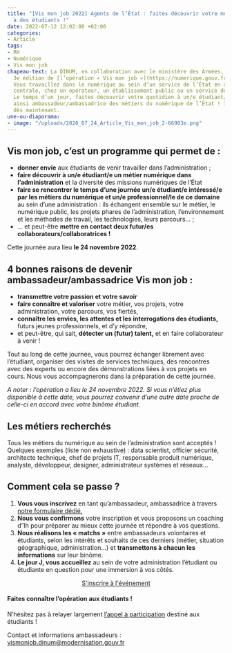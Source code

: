 ```yaml
---
title: "[Vis mon job 2022] Agents de l’État : faites découvrir votre métier numérique
  à des étudiants !"
date: 2022-07-12 12:02:00 +02:00
categories:
- Article
tags:
- RH
- Numérique
- Vis mon job
chapeau-text: La DINUM, en collaboration avec le ministère des Armées, organise la
  3e édition de [l’opération « Vis mon job »](https://numerique.gouv.fr/actualites/lancement-de-vis-mon-job-des-etudiants-a-la-rencontre-des-professionnels-du-numerique-de-letat/).
  Vous travaillez dans le numérique au sein d’un service de l’État en administration
  centrale, chez un opérateur, un établissement public ou un service déconcentré ?
  Le temps d’un jour, faites découvrir votre quotidien à un/e étudiant/e et devenez
  ainsi ambassadeur/ambassadrice des métiers du numérique de l’État ! Inscrivez-vous
  dès maintenant.
une-ou-diaporama:
- image: "/uploads/2020_07_24_Article_Vis_mon_job_2-66903e.png"
---
```


## Vis mon job, c’est un programme qui permet de :

* **donner envie** aux étudiants de venir travailler dans l’administration ;
* **faire découvrir à un/e étudiant/e un métier numérique dans l’administration** et la diversité des missions numériques de l’État
* **faire se rencontrer le temps d’une journée un/e étudiant/e intéressé/e par les métiers du numérique et un/e professionnel/le de ce domaine** au sein d’une administration : ils échangent ensemble sur le métier, le numérique public, les projets phares de l’administration, l’environnement et les méthodes de travail, les technologies, leurs parcours… ;
* … et peut-être **mettre en contact deux futur/es collaborateurs/collaboratrices !**

Cette journée aura lieu **le 24 novembre 2022**.

## 4 bonnes raisons de devenir ambassadeur/ambassadrice Vis mon job :

* **transmettre votre passion et votre savoir**
* **faire connaître et valoriser** votre métier, vos projets, votre administration, votre parcours, vos fiertés,
* **connaître les envies, les attentes et les interrogations des étudiants,** futurs jeunes professionnels, et d’y répondre,
* et peut-être, qui sait, **détecter un (futur) talent,** et en faire collaborateur à venir !

Tout au long de cette journée, vous pourrez échanger librement avec l’étudiant, organiser des visites de services techniques, des rencontres avec des experts ou encore des démonstrations liées à vos projets en cours. Nous vous accompagnerons dans la préparation de cette journée.

*A noter : l’opération a lieu le 24 novembre 2022. Si vous n’étiez plus disponible à cette date, vous pourrez convenir d’une autre date proche de celle-ci en accord avec votre binôme étudiant.*

## Les métiers recherchés

Tous les métiers du numérique au sein de l’administration sont acceptés !
Quelques exemples (liste non exhaustive) : data scientist, officier sécurité, architecte technique, chef de projets IT, responsable produit numérique, analyste, développeur, designer, administrateur systèmes et réseaux…

## Comment cela se passe ?

1. **Vous vous inscrivez** en tant qu’ambassadeur, ambassadrice à travers [notre formulaire dédié.](https://sgmap.sphinxdeclic.com/d/s/7qs2f3 "notre formulaire dédié - Lien externe")
2. **Nous vous confirmons** votre inscription et vous proposons un coaching d’1h pour préparer au mieux cette journée et répondre à vos questions.
3. **Nous réalisons les « matchs »** entre ambassadeurs volontaires et étudiants, selon les intérêts et souhaits de ces derniers (métier, situation géographique, administration…) et **transmettons à chacun les informations** sur leur binôme.
4. **Le jour J, vous accueillez** au sein de votre administration l’étudiant ou étudiante en question pour une immersion à vos côtés.

<p align="center"><a href="https://sgmap.sphinxdeclic.com/d/s/7qs2f3" class="button" title="S'inscrire à l'événement - Lien externe">S'inscrire à l'événement</a></p>

<div class="encadre noir"><h4>Faites connaître l’opération aux étudiants ! </h4>
<p>N’hésitez pas à relayer largement <a href="https://www.numerique.gouv.fr/agenda/vis-mon-job-2022/">l’appel à participation</a> destiné aux étudiants !</p> </div>

Contact et informations ambassadeurs : [vismonjob.dinum@modernisation.gouv.fr](mailto:vismonjob.dinum@modernisation.gouv.fr)
